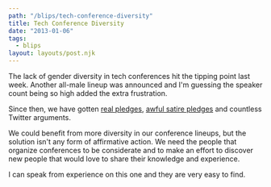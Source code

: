 ```yaml
---
path: "/blips/tech-conference-diversity"
title: Tech Conference Diversity
date: "2013-01-06"
tags:
  - blips
layout: layouts/post.njk
---
```


The lack of gender diversity in tech conferences hit the tipping point last week. Another all-male lineup was announced and I'm guessing the speaker count being so high added the extra frustration.

Since then, we have gotten [real pledges](http://support.iawriter.com/help/kb/general-questions/markdown-syntax-reference-guide), [awful satire pledges](http://conferencequotas.com) and countless Twitter arguments.

We could benefit from more diversity in our conference lineups, but the solution isn't any form of affirmative action. We need the people that organize conferences to be considerate and to make an effort to discover new people that would love to share their knowledge and experience.

I can speak from experience on this one and they are very easy to find.
